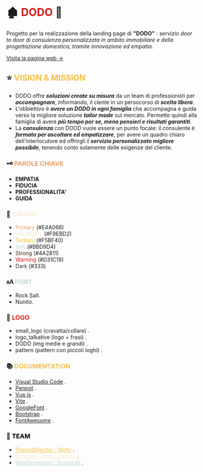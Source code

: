 # 🏚️ **<span style="color: #D31C19"> DODO </span>** 🐾 #

Progetto per la realizzazione della landing page di **"DODO"** : *servizio door to door di consulenza personalizzata in ambito immobiliare e della progettazione domestica, tramite innovazione ed empatia.*

[ Visita la pagina web -> ]() 

## ⭐ **<span style="color: #F5BF40"> VISION & MISSION </span>** ##

- DODO offre ***soluzioni create su misura*** da un team di professionisti per ***accompagnare***, informando, il clente in un persocorso di ***scelta libera***.
- L'obbiettivo è ***avere un DODO in ogni famiglia*** che accompagna e guida verso la migliore soluzione ***tailor made*** sul mercato. Permette quindi alla famiglia di avere ***più tempo per se, meno pensieri e risultati garantiti***.
- La ***consulenza*** con DOOD vuole essere un punto focale: il consulente è ***formato per ascoltare ed empatizzare***, per avere un quadro chiaro dell'interlocutore ed offrirgli il ***servizio personalizzato migliore possibile***, tenendo conto solamente delle esigenze del cliente.

### 🗝️ **<span style="color: #E4A068"> PAROLE CHIAVE </span>** ###
- **EMPATIA**
- **FIDUCIA**
- **PROFESSIONALITA'**
- **GUIDA**

### 🎨 **<span style="color: #F9EBD2"> COLORI </span>** ###
- <span style="color: #E4A068"> Primary </span> (#E4A068)
- <span style="color: #F9EBD2"> Secondary </span> (#F9EBD2)
- <span style="color: #F5BF40"> Tertiary </span> (#F5BF40)
- <span style="color: #BBD9D4"> Soft </span> (#BBD9D4)
- <span style="color: #4A2811"> Strong </span> (#4A2811)
- <span style="color: #D31C19"> Warning </span> (#D31C19)
- <span style="color: #333"> Dark </span> (#333)

### 🗚 **<span style="color: #BBD9D4"> FONT </span>** ###
- Rock Salt.
- Nunito.

### 🐶 **<span style="color: #D31C19"> LOGO </span>** ###
- small_logo (cravatta/collare) .
- logo_talkative (logo + frasi) .
- DODO (img medie e grandi) .
- pattern (pattern con piccoli loghi) .

### 📚 **<span style="color: #F5BF40"> DOCUMENTATION </span>** ###
- [Visual Studio Code](https://code.visualstudio.com/) .
- [Penpot](https://design.penpot.app/) .
- [Vue.js](https://vuejs.org/) .
- [Vite](https://vite.dev/) .
- [GoogleFont](https://fonts.google.com/) .
- [Bootstrap](https://getbootstrap.com/) .
- [FontAwesome](https://fontawesome.com/) .

### 🔗 **<span style="color: black"> TEAM </span>** ###

- <a href="https://www.instagram.com/wolly_makeup.art.magic?igsh=MXFmcjlsMDRyMmZldg==" target="_blank" rel="noreferrer noopener" style="color: #F5BF40;">ProjectDirector : Wolly</a> .
- <a href="https://behance.net/peach_design" target="_blank" rel="noreferrer noopener" style="color: #F9EBD2;">Designer : PeachDesign</a> .
- <a href="https://github.com/SimoneCerri" target="_blank" rel="noreferrer noopener" style="color: #BBD9D4;">WebDeveloper : ScorpioN</a> .


<!--
#### TO DO ####
- PERFORMANCE [ ]
    - PNG into SVG/WebP [X]
    - Lazy loading [X]
    - Aspect ratio / width [X]
    - rel preload fonts (create problem, remove) [X]
    - Minificazione codice [ ]
    - Script defer o async [ ]
- COOKIES [ ]
- PRIVACY [ ]
- SEO [ ]
- DEPLOY [ ]
- Info da Nicoletta per riempire [ ]
- Move style-scoped into CSS [ ]
- Componentize BTN [ ]
- Test scroll on mobile [ ]
- Slide-x bug [?]
- Refactoring responsive layout [X]
- Img on public [X]
- Cards contact responsive fix [X]
- Menu links right align [X]
- Hover CONTATTACI [X]
- Hover btn_next [X]
- Font scritta DODO [X]
- Layout mobile [X]
- Layout pad [X]
- Layout laptop [X]
- Layout desktop [x]
- VW da fixare in LG [X]
- Readme [X]
    - Docs Links [X]
    - Team Links [X]
- ColorRoot [X]
- App [X]
    - Header [X]
        - SX [X]
            - Logo [X]
        - DX [X]
            - Menù [X]
                - Home [X]
                - Chi Siamo [X]
                - Servizi [X]
                - Contatti [X]
    - Main [X]
        - Sections [X]
            - Call to action
            - Servizi [X]
            - Chi Siamo [X]
            - Mission [X]
            - Contatti [X]
    - Footer [X]
        - PRIVACY [ ]
        - Cookies [ ]
- Assets [X]
    - Img [X]
    - Css [X]
- Presentation [ ]
    -General view
        - Good and easy UI/UX
            - Both young and older
            - Both mobile and desktop
            - Both scroll and switch-to-section
        - Logo + Menu
            - Clicks to sections test
        - Sections
            - Smooth scrolls (?)
-->